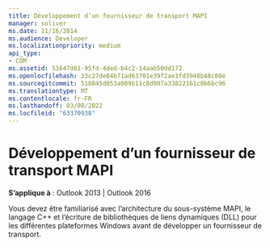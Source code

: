 ```yaml
---
title: Développement d’un fournisseur de transport MAPI
manager: soliver
ms.date: 11/16/2014
ms.audience: Developer
ms.localizationpriority: medium
api_type:
- COM
ms.assetid: 51647d61-95fd-4ded-b4c2-14aab50dd172
ms.openlocfilehash: 33c27de04b71ad63701e39f2ae1fd3948b48c80e
ms.sourcegitcommit: 518845d053a009b11c8d907a33822161c0b6bc96
ms.translationtype: MT
ms.contentlocale: fr-FR
ms.lasthandoff: 03/08/2022
ms.locfileid: "63370938"
---
```

# <a name="developing-a-mapi-transport-provider"></a>Développement d’un fournisseur de transport MAPI

  
  
**S’applique à** : Outlook 2013 | Outlook 2016 
  
Vous devez être familiarisé avec l’architecture du sous-système MAPI, le langage C++ et l’écriture de bibliothèques de liens dynamiques (DLL) pour les différentes plateformes Windows avant de développer un fournisseur de transport.
  

